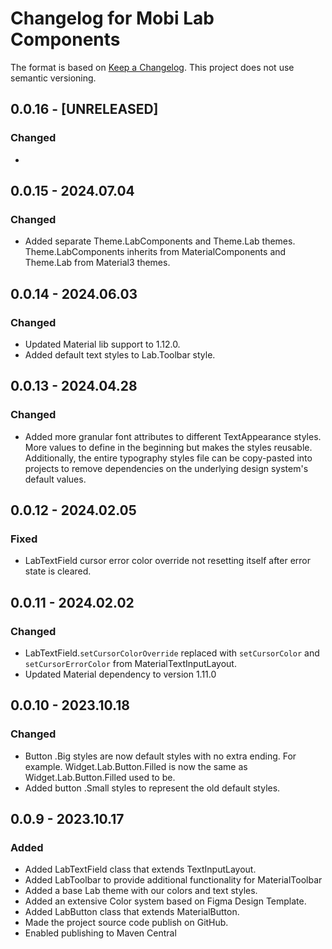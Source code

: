 # Changelog for Mobi Lab Components

The format is based on [Keep a Changelog](https://keepachangelog.com/en/1.0.0/). This project does not use semantic versioning.

## 0.0.16 - [UNRELEASED]

### Changed

- 

## 0.0.15 - 2024.07.04

### Changed

- Added separate Theme.LabComponents and Theme.Lab themes. Theme.LabComponents inherits from MaterialComponents and Theme.Lab from Material3 themes.

## 0.0.14 - 2024.06.03

### Changed

- Updated Material lib support to 1.12.0. 
- Added default text styles to Lab.Toolbar style.

## 0.0.13 - 2024.04.28

### Changed

- Added more granular font attributes to different TextAppearance styles. More values to define in the beginning but makes the styles reusable. Additionally, the entire typography styles file can be copy-pasted into projects to remove dependencies on the underlying design system's default values.

## 0.0.12 - 2024.02.05

### Fixed

- LabTextField cursor error color override not resetting itself after error state is cleared.


## 0.0.11 - 2024.02.02

### Changed

- LabTextField.`setCursorColorOverride` replaced with `setCursorColor` and `setCursorErrorColor` from MaterialTextInputLayout.
- Updated Material dependency to version 1.11.0

## 0.0.10 - 2023.10.18

### Changed

- Button .Big styles are now default styles with no extra ending. For example. Widget.Lab.Button.Filled is now the same as Widget.Lab.Button.Filled used to be.
- Added button .Small styles to represent the old default styles. 

## 0.0.9 - 2023.10.17

### Added

- Added LabTextField class that extends TextInputLayout.
- Added LabToolbar to provide additional functionality for MaterialToolbar
- Added a base Lab theme with our colors and text styles. 
- Added an extensive Color system based on Figma Design Template.
- Added LabButton class that extends MaterialButton.
- Made the project source code publish on  GitHub.
- Enabled publishing to Maven Central
